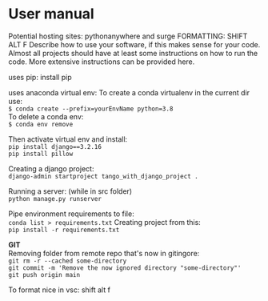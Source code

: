 # User manual 
Potential hosting sites: pythonanywhere and surge
FORMATTING: SHIFT ALT F
Describe how to use your software, if this makes sense for your code. Almost all projects should have at least some instructions on how to run the code. More extensive instructions can be provided here.

uses pip: install pip 

uses anaconda virtual env:
To create a conda virtualenv in the current dir use: <br>
`$ conda create --prefix=yourEnvName python=3.8` <br>
To delete a conda env: <br>
`$ conda env remove `

Then activate virtual env and install: <br>
`pip install django==3.2.16` <br>
`pip install pillow`

Creating a django project: <br>
`django-admin startproject tango_with_django_project . `

Running a server: (while in src folder) <br>
`python manage.py runserver`

Pipe environment requirements to file: <br>
`conda list > requirements.txt`
Creating project from this: <br>
`pip install -r requirements.txt`


<b>GIT</b> <br>
Removing folder from remote repo that's now in gitingore: <br>
`git rm -r --cached some-directory` <br>
`git commit -m 'Remove the now ignored directory "some-directory"'`<br>
`git push origin main`

To format nice in vsc:
shift alt f

